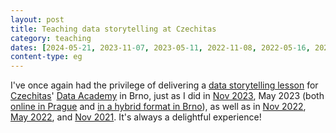 ```yaml
---
layout: post
title: Teaching data storytelling at Czechitas
category: teaching
dates: [2024-05-21, 2023-11-07, 2023-05-11, 2022-11-08, 2022-05-16, 2021-11-15]
content-type: eg
---
```


I've once again had the privilege of delivering a [data storytelling lesson](https://docs.google.com/presentation/d/1p65yNi29hT9UjYsCA6Xwaymd4hNbQuHLr76erkRfcgQ/edit?usp=sharing) for [Czechitas](https://www.czechitas.cz/en)' [Data Academy](https://www.czechitas.cz/kurzy/digitalni-akademie-data) in Brno, just as I did in [Nov 2023](https://youtu.be/cH8H0D2Caww), May 2023 (both [online in Prague](https://youtu.be/9G56P-Hoxds) and [in a hybrid format in Brno](https://youtu.be/HFTbGvy7W1g)), as well as in [Nov 2022](https://youtu.be/m0n4mWlg6bE), [May 2022](https://youtu.be/XbPFNBdAdW0), and [Nov 2021](https://youtu.be/YoCbP-f_fEc). It's always a delightful experience!
